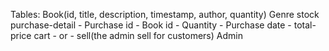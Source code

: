 Tables:
Book(id, title, description, timestamp, author, quantity)
Genre
stock
purchase-detail
	- Purchase id
	- Book id
	- Quantity
	- Purchase date
	- total-price
cart - or - sell(the admin sell for customers)
Admin
